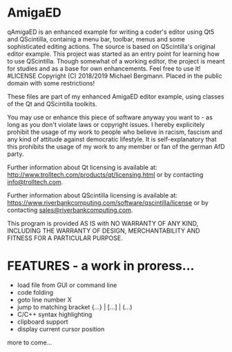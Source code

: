# AmigaED
qAmigaED is an enhanced example for writing a coder's editor using Qt5 and QScintilla, containig a menu bar, toolbar, menus and some sophisticated editing actions. The source is based on QScintilla's original editor example. This project was started as an entry point for learning how to use QScintilla. Though somewhat of a working editor, the project is meant for studies and as a base for own enhancements. Feel free to use it!
#LICENSE
Copyright (C) 2018/2019 Michael Bergmann. Placed in the public domain with some restrictions!

These files are part of my enhanced AmigaED editor example, using classes of the Qt and QScintilla toolkits.

You may use or enhance this piece of software anyway you want to - as long as you don't violate laws or copyright issues. I hereby explicitely prohibit the usage of my work to people who believe in racism, fascism and any kind of attitude against democratic lifestyle. It is self-explanatory that this prohibits the usage of my work to any member or fan of the german AfD party.

Further information about Qt licensing is available at: http://www.trolltech.com/products/qt/licensing.html or by contacting info@trolltech.com.

Further information about QScintilla licensing is available at: https://www.riverbankcomputing.com/software/qscintilla/license or by contacting sales@riverbankcomputing.com.

This program is provided AS IS with NO WARRANTY OF ANY KIND, INCLUDING THE WARRANTY OF DESIGN, MERCHANTABILITY AND FITNESS FOR A PARTICULAR PURPOSE.
# FEATURES - a work in proress...
- load file from GUI or command line
- code folding
- goto line number X
- jump to matching bracket {...} | [...] | (...)
- C/C++ syntax highlighting
- clipboard support
- display current cursor position

more to come...
